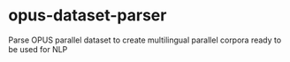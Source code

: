 # opus-dataset-parser
Parse OPUS parallel dataset to create multilingual parallel corpora ready to be used for NLP
